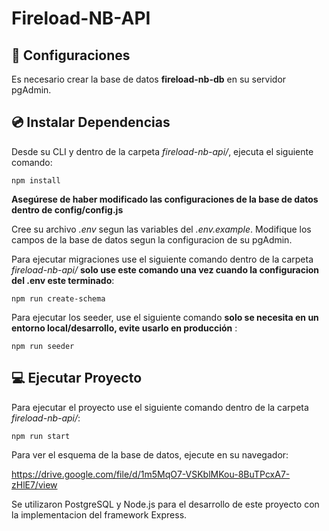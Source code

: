 # Fireload-NB-API

## 🔌 Configuraciones

Es necesario crear la base de datos **fireload-nb-db** en su servidor pgAdmin.

## 💿 Instalar Dependencias

Desde su CLI y dentro de la carpeta _fireload-nb-api/_, ejecuta el siguiente comando:

    npm install

**Asegúrese de haber modificado las configuraciones de la base de datos dentro de config/config.js**

Cree su archivo _.env_ segun las variables del _.env.example_. Modifique los campos de la base de datos segun la configuracion de su pgAdmin.

Para ejecutar migraciones use el siguiente comando dentro de la carpeta _fireload-nb-api/_ **solo use este comando una vez cuando la configuracion del .env este terminado**:

    npm run create-schema

Para ejecutar los seeder, use el siguiente comando **solo se necesita en un entorno local/desarrollo, evite usarlo en producción** :

    npm run seeder

## 💻 Ejecutar Proyecto

Para ejecutar el proyecto use el siguiente comando dentro de la carpeta _fireload-nb-api/_:

    npm run start

Para ver el esquema de la base de datos, ejecute en su navegador:

https://drive.google.com/file/d/1m5MqO7-VSKblMKou-8BuTPcxA7-zHlE7/view

Se utilizaron PostgreSQL y Node.js para el desarrollo de este proyecto con la implementacion del framework Express.
